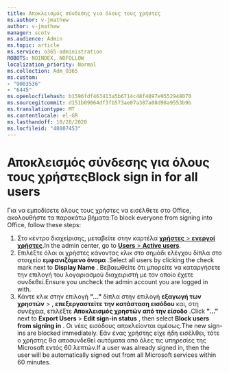 ```yaml
---
title: Αποκλεισμός σύνδεσης για όλους τους χρήστες
ms.author: v-jmathew
author: v-jmathew
manager: scotv
ms.audience: Admin
ms.topic: article
ms.service: o365-administration
ROBOTS: NOINDEX, NOFOLLOW
localization_priority: Normal
ms.collection: Adm_O365
ms.custom:
- "9003536"
- "6445"
ms.openlocfilehash: b1596fdf463413a5b6714c48f4097e9552948070
ms.sourcegitcommit: d151b09064df3fb573ae07a387a08d98a9553b9b
ms.translationtype: MT
ms.contentlocale: el-GR
ms.lasthandoff: 10/28/2020
ms.locfileid: "48807453"
---
```

# <a name="block-sign-in-for-all-users"></a><span data-ttu-id="ffbc5-102">Αποκλεισμός σύνδεσης για όλους τους χρήστες</span><span class="sxs-lookup"><span data-stu-id="ffbc5-102">Block sign in for all users</span></span>

<span data-ttu-id="ffbc5-103">Για να εμποδίσετε όλους τους χρήστες να εισέλθετε στο Office, ακολουθήστε τα παρακάτω βήματα:</span><span class="sxs-lookup"><span data-stu-id="ffbc5-103">To block everyone from signing into Office, follow these steps:</span></span>

1. <span data-ttu-id="ffbc5-104">Στο κέντρο διαχείρισης, μεταβείτε στην καρτέλα [ **χρήστες**  >  **ενεργοί χρήστες**](https://admin.microsoft.com/Adminportal/Home?source=applauncher#/users).</span><span class="sxs-lookup"><span data-stu-id="ffbc5-104">In the admin center, go to [**Users** > **Active users**](https://admin.microsoft.com/Adminportal/Home?source=applauncher#/users).</span></span>
2. <span data-ttu-id="ffbc5-105">Επιλέξτε όλοι οι χρήστες κάνοντας κλικ στο σημάδι ελέγχου δίπλα στο στοιχείο **εμφανιζόμενο όνομα** .</span><span class="sxs-lookup"><span data-stu-id="ffbc5-105">Select all users by clicking the check mark next to **Display Name** .</span></span> <span data-ttu-id="ffbc5-106">Βεβαιωθείτε ότι μπορείτε να καταργήσετε την επιλογή του λογαριασμού διαχειριστή με τον οποίο έχετε συνδεθεί.</span><span class="sxs-lookup"><span data-stu-id="ffbc5-106">Ensure you uncheck the admin account you are logged in with.</span></span>
3. <span data-ttu-id="ffbc5-107">Κάντε κλικ στην επιλογή **"..."** δίπλα στην επιλογή **εξαγωγή των χρηστών**  >  , **επεξεργαστείτε την κατάσταση εισόδου** και, στη συνέχεια, επιλέξτε **Αποκλεισμός χρηστών από την είσοδο** .</span><span class="sxs-lookup"><span data-stu-id="ffbc5-107">Click **"..."** next to **Export Users** > **Edit sign-in status** , then select **Block users from signing in** .</span></span> <span data-ttu-id="ffbc5-108">Οι νέες εισόδους αποκλείονται αμέσως.</span><span class="sxs-lookup"><span data-stu-id="ffbc5-108">The new sign-ins are blocked immediately.</span></span> <span data-ttu-id="ffbc5-109">Εάν ένας χρήστης είχε ήδη εισέλθει, τότε ο χρήστης θα αποσυνδεθεί αυτόματα από όλες τις υπηρεσίες της Microsoft εντός 60 λεπτών.</span><span class="sxs-lookup"><span data-stu-id="ffbc5-109">If a user was already signed in, then the user will be automatically signed out from all Microsoft services within 60 minutes.</span></span>
